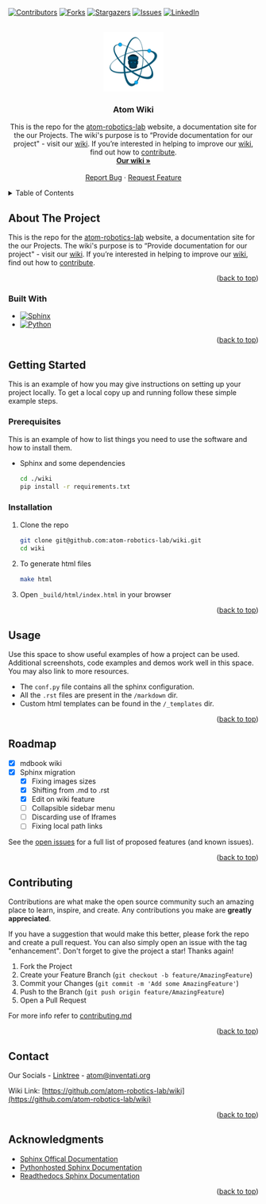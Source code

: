 <!-- Improved compatibility of back to top link: See: https://github.com/othneildrew/Best-README-Template/pull/73 -->
<a name="readme-top"></a>
<!--
*** Thanks for checking out the Best-README-Template. If you have a suggestion
*** that would make this better, please fork the repo and create a pull request
*** or simply open an issue with the tag "enhancement".
*** Don't forget to give the project a star!
*** Thanks again! Now go create something AMAZING! :D
-->



<!-- PROJECT SHIELDS -->
<!--
*** I'm using markdown "reference style" links for readability.
*** Reference links are enclosed in brackets [ ] instead of parentheses ( ).
*** See the bottom of this document for the declaration of the reference variables
*** for contributors-url, forks-url, etc. This is an optional, concise syntax you may use.
*** https://www.markdownguide.org/basic-syntax/#reference-style-links
-->
[![Contributors][contributors-shield]][contributors-url]
[![Forks][forks-shield]][forks-url]
[![Stargazers][stars-shield]][stars-url]
[![Issues][issues-shield]][issues-url]
[![LinkedIn][linkedin-shield]][linkedin-url]



<!-- PROJECT LOGO -->
<br />
<div align="center">
  <a href="https://github.com/atom-robotics-lab/assets/blob/main/logo_1.png?raw=true">
    <img src="https://github.com/atom-robotics-lab/assets/blob/main/logo_1.png?raw=true" alt="Logo" width="120" height="120">
  </a>

<h3 align="center">Atom Wiki</h3>

  <p align="center">
    This is the repo for the <a href="https://atom-robotics-lab.github.io">atom-robotics-lab</a> website, a documentation site for the our Projects. The wiki's purpose is to “Provide documentation for our project" - visit our <a href="https://atom-robotics-lab.github.io/wiki">wiki</a>.
    If you’re interested in helping to improve our <a href="https://atom-robotics-lab.github.io/wiki">wiki</a>, find out how to <a href="https://github.com/atom-robotics-lab/wiki/contributing.md">contribute<a>. 
    <br />
    <a href="https://atom-robotics-lab.github.io/wiki"><strong>Our wiki »</strong></a>
    <br />
    <br />
    <a href="https://github.com/atom-robotics-lab/wiki/issues/new?labels=bug&assignees=jasmeet0915,Kartik9250,insaaniManav,namikxgithub">Report Bug</a>
    ·
    <a href="https://github.com/atom-robotics-lab/wiki/issues/new?labels=enhancement&assignees=jasmeet0915,Kartik9250,insaaniManav,namikxgithub">Request Feature</a>
  </p>
</div>


<!-- TABLE OF CONTENTS -->
<details>
  <summary>Table of Contents</summary>
  <ol>
    <li>
      <a href="#about-the-project">About The Project</a>
      <ul>
        <li><a href="#built-with">Built With</a></li>
      </ul>
    </li>
    <li>
      <a href="#getting-started">Getting Started</a>
      <ul>
        <li><a href="#prerequisites">Prerequisites</a></li>
        <li><a href="#installation">Installation</a></li>
      </ul>
    </li>
    <li><a href="#usage">Usage</a></li>
    <li><a href="#roadmap">Roadmap</a></li>
    <li><a href="#contributing">Contributing</a></li>
    <li><a href="#contact">Contact</a></li>
    <li><a href="#acknowledgments">Acknowledgments</a></li>
  </ol>
</details>



<!-- ABOUT THE PROJECT -->
## About The Project

This is the repo for the <a href="https://atom-robotics-lab.github.io">atom-robotics-lab</a> website, a documentation site for the our Projects. The wiki's purpose is to “Provide documentation for our project" - visit our <a href="https://atom-robotics-lab.github.io/wiki">wiki</a>.
If you’re interested in helping to improve our <a href="https://atom-robotics-lab.github.io/wiki">wiki</a>, find out how to <a href="https://github.com/atom-robotics-lab/wiki/blob/main/contributing.md">contribute<a>.  

<p align="right">(<a href="#readme-top">back to top</a>)</p>



### Built With

* [![Sphinx](https://img.shields.io/badge/Made%20with-Sphinx-1f425f.svg)](https://www.sphinx-doc.org/)
* [![Python](https://img.shields.io/badge/Python-3776AB?style=for-the-badge&logo=python&logoColor=white)](https://www.python.org/)

<p align="right">(<a href="#readme-top">back to top</a>)</p>



<!-- GETTING STARTED -->
## Getting Started

This is an example of how you may give instructions on setting up your project locally.
To get a local copy up and running follow these simple example steps.

### Prerequisites

This is an example of how to list things you need to use the software and how to install them.
* Sphinx and some dependencies
  ```sh
  cd ./wiki
  pip install -r requirements.txt
  ```

### Installation

1. Clone the repo
   ```sh
   git clone git@github.com:atom-robotics-lab/wiki.git
   cd wiki
   ```
2. To generate html files
   ```sh
   make html
   ```
3. Open `_build/html/index.html` in your browser 

<p align="right">(<a href="#readme-top">back to top</a>)</p>



<!-- USAGE EXAMPLES -->
## Usage

Use this space to show useful examples of how a project can be used. Additional screenshots, code examples and demos work well in this space. You may also link to more resources.

- The `conf.py` file contains all the sphinx configuration.
- All the `.rst` files are present in the `/markdown` dir.
- Custom html templates can be found in the `/_templates` dir.

<p align="right">(<a href="#readme-top">back to top</a>)</p>



<!-- ROADMAP -->
## Roadmap

- [x] mdbook wiki
- [x] Sphinx migration
    - [x] Fixing images sizes
    - [x] Shifting from .md to .rst
    - [x] Edit on wiki feature
    - [ ] Collapsible sidebar menu
    - [ ] Discarding use of Iframes
    - [ ] Fixing local path links

See the [open issues](https://github.com/atom-robotics-lab/wiki/issues) for a full list of proposed features (and known issues).

<p align="right">(<a href="#readme-top">back to top</a>)</p>



<!-- CONTRIBUTING -->
## Contributing

Contributions are what make the open source community such an amazing place to learn, inspire, and create. Any contributions you make are **greatly appreciated**.

If you have a suggestion that would make this better, please fork the repo and create a pull request. You can also simply open an issue with the tag "enhancement".
Don't forget to give the project a star! Thanks again!

1. Fork the Project
2. Create your Feature Branch (`git checkout -b feature/AmazingFeature`)
3. Commit your Changes (`git commit -m 'Add some AmazingFeature'`)
4. Push to the Branch (`git push origin feature/AmazingFeature`)
5. Open a Pull Request

For more info refer to [contributing.md](https://github.com/atom-robotics-lab/wiki/blob/main/contributing.md)
<p align="right">(<a href="#readme-top">back to top</a>)</p>



<!-- CONTACT -->
## Contact

Our Socials - [Linktree](https://linktr.ee/atomlabs) - atom@inventati.org

Wiki Link: [https://github.com/atom-robotics-lab/wiki](https://github.com/atom-robotics-lab/wiki)

<p align="right">(<a href="#readme-top">back to top</a>)</p>



<!-- ACKNOWLEDGMENTS-->
## Acknowledgments

* [Sphinx Offical Documentation](https://www.sphinx-doc.org/en/master/examples.html)
* [Pythonhosted Sphinx Documentation](https://pythonhosted.org/an_example_pypi_project/sphinx.html)
* [Readthedocs Sphinx Documentation](https://docs.readthedocs.io/en/stable/intro/getting-started-with-sphinx.html)

<p align="right">(<a href="#readme-top">back to top</a>)</p>



<!-- MARKDOWN LINKS & IMAGES -->
<!-- https://www.markdownguide.org/basic-syntax/#reference-style-links -->
[contributors-shield]: https://img.shields.io/github/contributors/atom-robotics-lab/wiki.svg?style=for-the-badge
[contributors-url]: https://github.com/atom-robotics-lab/wiki/graphs/contributors
[forks-shield]: https://img.shields.io/github/forks/atom-robotics-lab/wiki.svg?style=for-the-badge
[forks-url]: https://github.com/atom-robotics-lab/wiki/network/members
[stars-shield]: https://img.shields.io/github/stars/atom-robotics-lab/wiki.svg?style=for-the-badge
[stars-url]: https://github.com/atom-robotics-lab/wiki/stargazers
[issues-shield]: https://img.shields.io/github/issues/atom-robotics-lab/wiki.svg?style=for-the-badge
[issues-url]: https://github.com/atom-robotics-lab/wiki/issues
[linkedin-shield]: https://img.shields.io/badge/-LinkedIn-black.svg?style=for-the-badge&logo=linkedin&colorB=555
[linkedin-url]: https://www.linkedin.com/company/a-t-o-m-robotics-lab/